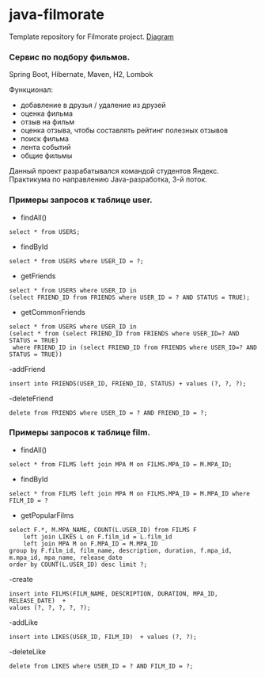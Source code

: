 # java-filmorate
Template repository for Filmorate project.
[Diagram](src/main/resources/schema.png)

### Сервис по подбору фильмов.
Spring Boot, Hibernate, Maven, H2, Lombok

Функционал:
* добавление в друзья / удаление из друзей
* оценка фильма
* отзыв на фильм
* оценка отзыва, чтобы составлять рейтинг полезных отзывов
* поиск фильма
* лента событий
* общие фильмы

Данный проект разрабатывался командой студентов Яндекс. Практикума по направлению Java-разработка, 3-й поток.


### Примеры запросов к таблице user.
- findAll()
```
select * from USERS;
```

- findById
```
select * from USERS where USER_ID = ?;
```

- getFriends
```
select * from USERS where USER_ID in 
(select FRIEND_ID from FRIENDS where USER_ID = ? AND STATUS = TRUE); 
```

- getCommonFriends
```
select * from USERS where USER_ID in 
(select * from (select FRIEND_ID from FRIENDS where USER_ID=? AND STATUS = TRUE)
 where FRIEND_ID in (select FRIEND_ID from FRIENDS where USER_ID=? AND STATUS = TRUE))
```

-addFriend
```
insert into FRIENDS(USER_ID, FRIEND_ID, STATUS) + values (?, ?, ?);
```

-deleteFriend
```
delete from FRIENDS where USER_ID = ? AND FRIEND_ID = ?;
```

### Примеры запросов к таблице film.
- findAll()
```
select * from FILMS left join MPA M on FILMS.MPA_ID = M.MPA_ID;
```

- findById
```
select * from FILMS left join MPA M on FILMS.MPA_ID = M.MPA_ID where FILM_ID = ?
```

- getPopularFilms
```
select F.*, M.MPA_NAME, COUNT(L.USER_ID) from FILMS F
    left join LIKES L on F.film_id = L.film_id
    left join MPA M on F.MPA_ID = M.MPA_ID
group by F.film_id, film_name, description, duration, f.mpa_id, m.mpa_id, mpa_name, release_date
order by COUNT(L.USER_ID) desc limit ?;
```

-create
```
insert into FILMS(FILM_NAME, DESCRIPTION, DURATION, MPA_ID, RELEASE_DATE)  +
values (?, ?, ?, ?, ?);
```

-addLike
```
insert into LIKES(USER_ID, FILM_ID)  + values (?, ?);
```

-deleteLike
```
delete from LIKES where USER_ID = ? AND FILM_ID = ?;
```